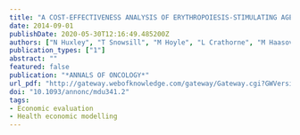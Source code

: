 ```yaml
---
title: "A COST-EFFECTIVENESS ANALYSIS OF ERYTHROPOIESIS-STIMULATING AGENTS FOR TREATING CANCER-TREATMENT INDUCED ANAEMIA"
date: 2014-09-01
publishDate: 2020-05-30T12:16:49.485200Z
authors: ["N Huxley", "T Snowsill", "M Hoyle", "L Crathorne", "M Haasova", "S Briscoe", "H Coelho", "A Medina-Lara", "R Mujica-Mota", "M Napier", "C Hyde"]
publication_types: ["1"]
abstract: ""
featured: false
publication: "*ANNALS OF ONCOLOGY*"
url_pdf: "http://gateway.webofknowledge.com/gateway/Gateway.cgi?GWVersion=2&SrcApp=PARTNER_APP&SrcAuth=LinksAMR&KeyUT=WOS:000346901000294&DestLinkType=FullRecord&DestApp=ALL_WOS&UsrCustomerID=0326ddbefd13eaffce8024ca57cffb07"
doi: "10.1093/annonc/mdu341.2"
tags:
- Economic evaluation
- Health economic modelling
---
```


